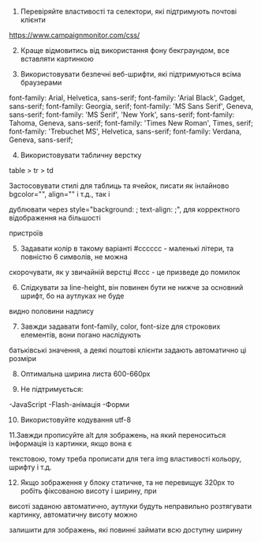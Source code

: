 1. Перевіряйте властивості та селектори, які підтримують почтові клієнти

https://www.campaignmonitor.com/css/

2. Краще відмовитись від використання фону бекграундом, все вставляти картинкою

3. Використовувати безпечні веб-шрифти, які підтримуються всіма браузерами

font-family: Arial, Helvetica, sans-serif;
font-family: 'Arial Black', Gadget, sans-serif;
font-family: Georgia, serif;
font-family: 'MS Sans Serif', Geneva, sans-serif;
font-family: 'MS Serif', 'New York', sans-serif;
font-family: Tahoma, Geneva, sans-serif;
font-family: 'Times New Roman', Times, serif;
font-family: 'Trebuchet MS', Helvetica, sans-serif;
font-family: Verdana, Geneva, sans-serif;

4. Використовувати табличну верстку

table > tr > td

Застосовувати стилі для таблиць та ячейок, писати як інлайново bgcolor="", align="" і т.д., так і 

дублювати через style="background: ; text-align: ;", для корректного відображення на більшості 

пристроїв

5. Задавати колір в такому варіанті #cccccc - маленькі літери, та повністю 6 символів, не можна 

скорочувати, як у звичайній верстці #ссс - це призведе до помилок

6. Слідкувати за line-height, він повинен бути не нижче за основний шрифт, бо на аутлуках не буде 

видно половини надпису

7. Завжди задавати font-family, color, font-size для строкових елементів, вони погано наслідують 

батьківські значення, а деякі поштові клієнти задають автоматично ці розміри 

8. Оптимальна ширина листа 600-660px 

9. Не підтримується:

-JavaScript
-Flash-анімація
-Форми

10. Використовуйте кодування utf-8

11.Завжди прописуйте alt для зображень, на який переноситься інформація із картинки, якщо вона є 

текстовою, тому треба прописати для тега img властивості кольору, шрифту і т.д.

12. Якщо зображення у блоку статичне, та не перевищує 320px то робіть фіксованою висоту і ширину, при 

висоті заданою автоматично, аутлуки будуть неправильно розтягувати картинку, автоматичну висоту можно 

залишити для зображень, які повинні займати всю доступну ширину
